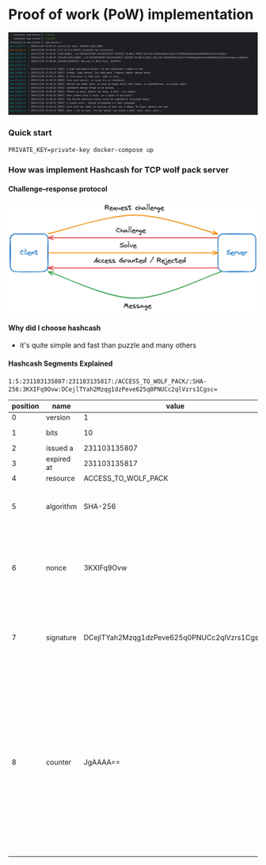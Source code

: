 # Proof of work (PoW) implementation

![img.png](.docs/img.png)


### Quick start

```shell
PRIVATE_KEY=private-key docker-compose up
```

### How was implement Hashcash for TCP wolf pack server

#### Challenge–response protocol
![img.png](.docs/schema.png)

#### Why did I choose hashcash
- it's quite simple and fast than puzzle and many others

#### Hashcash Segments Explained
```shell
1:5:231103135807:231103135817:/ACCESS_TO_WOLF_PACK/:SHA-256:3KXIFq9Ovw:DCejlTYah2Mzqg1dzPeve625q0PNUCc2qlVzrs1Cgsc=
```

| position | name | value |                                                                                                                                    description                                                                                                                                     |
|----------|------|-------|:----------------------------------------------------------------------------------------------------------------------------------------------------------------------------------------------------------------------------------------------------------------------------------:|
| 0        |   version   | 1     |                                                                                                                                      version                                                                                                                                       |
| 1        |   bits   | 10    |                                                                                                                              Number of leading zeros.                                                                                                                              |
| 2        | issued a     |231103135807  |                                                                                                                                   date of issue                                                                                                                                    |
| 3        |  expired at    | 231103135817 |                                                                                                                                   date of expire                                                                                                                                   |
| 4        |   resource   |  ACCESS_TO_WOLF_PACK     |                                                                                                                                   request scope                                                                                                                                    |
| 5        |   algorithm   |   SHA-256    |                                                                                                                     Hashcash algorithm (SHA1, SHA256, SHA512)                                                                                                                      |
| 6        |  nonce    |   3KXIFq9Ovw    |                                                                                        String of random characters from alphabet a-zA-Z0-9+/= to avoid preimage with other sender's stamps                                                                                         |
| 7        | signature     |   DCejlTYah2Mzqg1dzPeve625q0PNUCc2qlVzrs1Cgsc=    |          The signature of our stamp, which guarantees that the stamp has not been tampered with                                                                                                                                                                                                                                                                          |
| 8        |   counter   |   JgAAAA==    | To find a stamp with the desired number of preimage bits need to try lots of different strings this counter is incremented on each try. The Counter is also composed of characters from the alphabet a-zA-Z0-9+/=. (Note an implementation is not required to count sequentially). |

